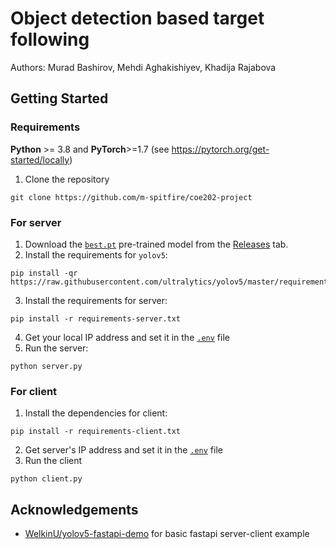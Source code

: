 # Object detection based target following
Authors: Murad Bashirov, Mehdi Aghakishiyev, Khadija Rajabova

## Getting Started
### Requirements
**Python** >= 3.8 and **PyTorch**>=1.7 (see https://pytorch.org/get-started/locally)
1. Clone the repository
```shell
git clone https://github.com/m-spitfire/coe202-project
```
### For server
1. Download the [`best.pt`](https://github.com/m-spitfire/coe202-project/releases/download/v0.1.0-rc1/best.pt) pre-trained model from the [Releases](https://github.com/m-spitfire/coe202-project/releases) tab.
2. Install the requirements for `yolov5`:
```shell
pip install -qr https://raw.githubusercontent.com/ultralytics/yolov5/master/requirements.txt
```
3. Install the requirements for server:
```shell
pip install -r requirements-server.txt
```
4. Get your local IP address and set it in the [`.env`](./.env) file
5. Run the server:
```shell
python server.py
```
### For client
1. Install the dependencies for client:
```shell
pip install -r requirements-client.txt
```
2. Get server's IP address and set it in the [`.env`](./.env) file
3. Run the client
```shell
python client.py
```

## Acknowledgements
* [WelkinU/yolov5-fastapi-demo](https://github.com/WelkinU/yolov5-fastapi-demo) for basic fastapi server-client example